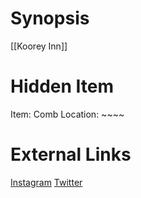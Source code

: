 # Synopsis
[[Koorey Inn]]

# Hidden Item
Item: Comb
Location: ~~~~

# External Links
[Instagram](https://www.instagram.com/p/CBzAUVQDEvs/)
[Twitter]()